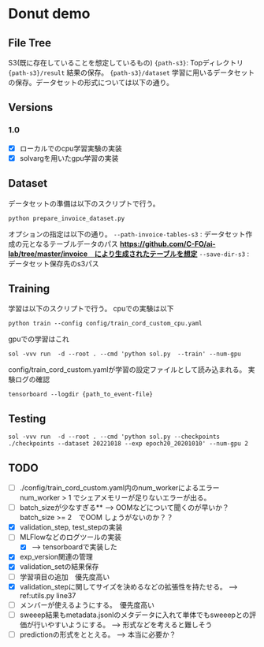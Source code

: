 # Donut demo 
## File Tree
S3(既に存在していることを想定しているもの)
`{path-s3}`: Topディレクトリ
`{path-s3}/result` 結果の保存。
`{path-s3}/dataset` 学習に用いるデータセットの保存。データセットの形式については以下の通り。


## Versions

### 1.0
- [x] ローカルでのcpu学習実験の実装
- [x] solvargを用いたgpu学習の実装

## Dataset
データセットの準備は以下のスクリプトで行う。
```
python prepare_invoice_dataset.py
```
オプションの指定は以下の通り。
`--path-invoice-tables-s3` : データセット作成の元となるテーブルデータのパス **https://github.com/C-FO/ai-lab/tree/master/invoice　により生成されたテーブルを想定**
`--save-dir-s3` : データセット保存先のs3パス

## Training
学習は以下のスクリプトで行う。
cpuでの実験は以下
```
python train --config config/train_cord_custom_cpu.yaml
```
gpuでの学習はこれ
```
sol -vvv run  -d --root . --cmd 'python sol.py  --train' --num-gpu 
```
config/train_cord_custom.yamlが学習の設定ファイルとして読み込まれる。
実験ログの確認
```
tensorboard --logdir {path_to_event-file}
```
## Testing
```
sol -vvv run  -d --root . --cmd 'python sol.py --checkpoints ./checkpoints --dataset 20221018 --exp epoch20_20201010' --num-gpu 2
```

## TODO
- [ ] ./config/train_cord_custom.yaml内のnum_workerによるエラー
num_worker > 1 でシェアメモリーが足りないエラーが出る。
- [ ] batch_sizeが少なすぎる**
--> OOMなどについて聞くのが早いか？
batch_size >= 2　でOOM しょうがないのか？？
- [x] validation_step, test_stepの実装
- [ ] MLFlowなどのログツールの実装  
  - [x] --> tensorboardで実装した
- [x] exp_version関連の管理
- [x] validation_setの結果保存
- [ ] 学習項目の追加　優先度高い
- [x] validation_stepに関してサイズを決めるなどの拡張性を持たせる。 --> ref:utils.py line37
- [ ] メンバーが使えるようにする。　優先度高い
- [ ] sweeep結果もmetadata.jsonlのメタデータに入れて単体でもsweeepとの評価が行いやすいようにする。 --> 形式などを考えると難しそう
- [ ] predictionの形式をととえる。 --> 本当に必要か？